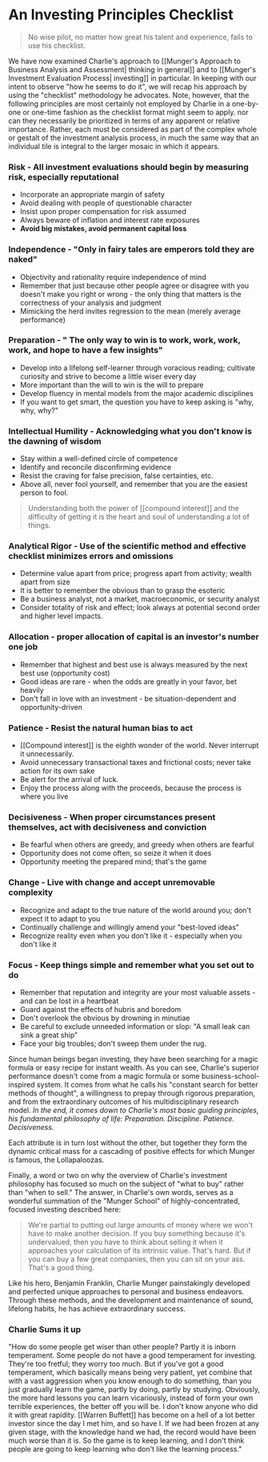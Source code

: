 # An Investing Principles Checklist

> No wise pilot, no matter how great his talent and experience, fails to use his checklist.


We have now examined Charlie's approach to [[Munger's Approach to Business Analysis and Assessment| thinking in general]] and to [[Munger's Investment Evaluation Process| investing]] in particular. In keeping with our intent to observe "how he seems to do it", we will recap his approach by using the "checklist" methodology he advocates. Note, however, that the following principles are most certainly not employed by Charlie in a one-by-one or one-time fashion as the checklist format might seem to apply. nor can they necessarily be prioritized in terms of any apparent or relative importance. Rather, each must be considered as part of the complex whole or gestalt of the investment analysis process, in much the same way that an individual tile is integral to the larger mosaic in which it appears.

### Risk - All investment evaluations should begin by measuring risk, especially reputational
- Incorporate an appropriate margin of safety
- Avoid dealing with people of questionable character
- Insist upon proper compensation for risk assumed
- Always beware of inflation and interest rate exposures
- **Avoid big mistakes, avoid permanent capital loss**

### Independence - "Only in fairy tales are emperors told they are naked"
- Objectivity and rationality require independence of mind
- Remember that just because other people agree or disagree with you doesn't make you right or wrong - the only thing that matters is the correctness of your analysis and judgment
- Mimicking the herd invites regression to the mean (merely average performance)

### Preparation - " The only way to win is to work, work, work, work, and hope to have a few insights"
- Develop into a lifelong self-learner through voracious reading; cultivate curiosity and strive to become a little wiser every day
- More important than the will to win is the will to prepare
- Develop fluency in mental models from the major academic disciplines
- If you want to get smart, the question you have to keep asking is "why, why, why?"

### Intellectual Humility - Acknowledging what you don't know is the dawning of wisdom
- Stay within a well-defined circle of competence
- Identify and reconcile disconfirming evidence
- Resist the craving for false precision, false certainties, etc.
- Above all, never fool yourself, and remember that you are the easiest person to fool.


> Understanding both the power of [[compound interest]] and the difficulty of getting it is the heart and soul of understanding a lot of things.

### Analytical Rigor - Use of the scientific method and effective checklist minimizes errors and omissions
- Determine value apart from price; progress apart from activity; wealth apart from size
- It is better to remember the obvious than to grasp the esoteric 
- Be a business analyst, not a market, macroeconomic, or security analyst
- Consider totality of risk and effect; look always at potential second order and higher level impacts.

### Allocation - proper allocation of capital is an investor's number one job
- Remember that highest and best use is always measured by the next best use (opportunity cost)
- Good ideas are rare - when the odds are greatly in your favor, bet heavily
- Don't fall in love with an investment - be situation-dependent and opportunity-driven

### Patience - Resist the natural human bias to act
- [[Compound interest]] is the eighth wonder of the world. Never interrupt it unnecessarily.
- Avoid unnecessary transactional taxes and frictional costs; never take action for its own sake
- Be alert for the arrival of luck.
- Enjoy the process along with the proceeds, because the process is where you live

### Decisiveness - When proper circumstances present themselves, act with decisiveness and conviction
- Be fearful when others are greedy, and greedy when others are fearful
- Opportunity does not come often, so seize it when it does
- Opportunity meeting the prepared mind; that's the game


### Change - Live with change and accept unremovable complexity
- Recognize and adapt to the true nature of the world around you; don't expect it to adapt to you
- Continually challenge and willingly amend your "best-loved ideas" 
- Recognize reality even when you don't like it - especially when you don't like it

### Focus - Keep things simple and remember what you set out to do
- Remember that reputation and integrity are your most valuable assets - and can be lost in a heartbeat
- Guard against the effects of hubris and boredom
- Don't overlook the obvious by drowning in minutiae
- Be careful to exclude unneeded information or slop: "A small leak can sink a great ship"
- Face your big troubles; don't sweep them under the rug.

Since human beings began investing, they have been searching for a magic formula or easy recipe for instant wealth. As you can see, Charlie's superior performance doesn't come from a magic formula or some business-school-inspired system. It comes from what he calls his "constant search for better methods of thought", a willingness to prepay through rigorous preparation, and from the extraordinary outcomes of his multidisciplinary research model. *In the end, it comes down to Charlie's most basic guiding principles, his fundamental philosophy of life: Preparation. Discipline. Patience. Decisiveness.*

Each attribute is in turn lost without the other, but together they form the dynamic critical mass for a cascading of positive effects for which Munger is famous, the Lollapaloozas.


Finally, a word or two on why the overview of Charlie's investment philosophy has focused so much on the subject of "what to buy" rather than "when to sell." The answer, in Charlie's own words, serves as a wonderful summation of the "Munger School" of highly-concentrated, focused investing described here:

> We're partial to putting out large amounts of money where we won't have to make another decision. If you buy something because it's undervalued, then you have to think about selling it when it approaches your calculation of its intrinsic value. That's hard. But if you can buy a few great companies, then you can sit on your ass. That's a good thing.

Like his hero, Benjamin Franklin, Charlie Munger painstakingly developed and perfected unique approaches to personal and business endeavors. Through these methods, and the development and maintenance of sound, lifelong habits, he has achieve extraordinary success.


### Charlie Sums it up
"How do some people get wiser than other people? Partly it is inborn temperament. Some people do not have a good temperament for investing. They're too fretful; they worry too much. But if you've got a good temperament, which basically means being very patient, yet combine that with a vast aggression when you know enough to do something, than you just gradually learn the game, partly by doing, partly by studying. Obviously, the more hard lessons you can learn vicariously, instead of form your own terrible experiences, the better off you will be. I don't know anyone who did it with great rapidity. [[Warren Buffett]] has become on a hell of a lot better investor since the day I met him, and so have I. If we had been frozen at any given stage, with the knowledge hand we had, the record would have been much worse than it is. So the game is to keep learning, and I don't think people are going to keep learning who don't like the learning process."